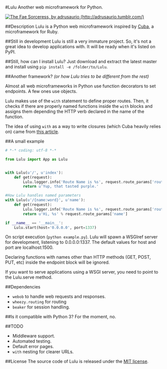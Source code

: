 #Lulu
Another web microframework for Python.

[![The Fae Sorceress, by adrusaurio (http://adrusaurio.tumblr.com/)](http://41.media.tumblr.com/412f6889177a7e9b0f213868947e418f/tumblr_mor56i6Ta21rs016xo1_320.png)](http://adrusaurio.tumblr.com/post/53525045449/lulu-the-fae-sorceress-definitely-my-fave-lol)

##Description
Lulu is a Python web microframework inspired by [Cuba](http://github.com/soveran/cuba), a microframework for Ruby.

##Still in development
Lulu is still a very immature project. So, it's not a great idea to develop applications with. It will be ready when it's listed on PyPI.

##Still, how can I install Lulu?
Just download and extract the latest master and install using `pip install -e /folder/to/Lulu`.

##Another framework?
_(or how Lulu tries to be different from the rest)_

Almost all web microframeworks in Python use function decorators to set endpoints. A few ones use objects.

Lulu makes use of the `with` statement to define proper routes. Then, it checks if there are properly named functions inside the
`with` blocks and assigns them depending the HTTP verb declared in the name of the function.

The idea of using `with` as a way to write closures (which Cuba heavily relies on) came from [this article](http://billmill.org/multi_line_lambdas.html).

##A small example
```python
# *-* coding: utf-8 *-*

from Lulu import App as Lulu


with Lulu(u'/', u'index'):
    def get(request):
        Lulu.logger.info('Route Name is %s', request.route_params['route_name'])
        return u'Yup, that tasted purple.'

#How Lulu handles named parameters
with Lulu(u'/{name:word}', u'name'):
    def get(request):
        Lulu.logger.info('Route Name is %s', request.route_params['route_name'])
        return u'Hi, %s' % request.route_params['name']

if __name__ == '__main__':
    Lulu.start(host='0.0.0.0', port=1337)

```

On script execution (`python example.py`). Lulu will spawn a WSGIref server for development, listening to 0.0.0.0:1337. The default values for host and port are localhost:1500.

Declaring functions with names other than HTTP methods (GET, POST, PUT, etc) inside the endpoint block will be ignored.

If you want to serve applications using a WSGI server, you need to point to the Lulu.serve method.

##Dependencies
* `webob` to handle web requests and responses.
* `wheezy.routing` for routing
* `beaker` for session handling.


##Is it compatible with Python 3?
For the moment, no.

##TODO
* Middleware support.
* Automated testing.
* Default error pages.
* `with` nesting for clearer URLs.

##License
The source code of Lulu is released under the [MIT license](http://choosealicense.com/licenses/mit/).
